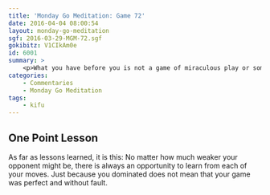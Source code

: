 ```yaml
---
title: 'Monday Go Meditation: Game 72'
date: 2016-04-04 08:00:54
layout: monday-go-meditation
sgf: 2016-03-29-MGM-72.sgf
gokibitz: V1CIkAm0e
id: 6001
summary: >
	<p>What you have before you is not a game of miraculous play or some game I'm particularly proud of. Instead, this is evidence of someone who has simply taken the first steps to playing once again.</p>
categories:
	- Commentaries
	- Monday Go Meditation
tags:
	- kifu
---
```


## One Point Lesson

As far as lessons learned, it is this: No matter how much weaker your opponent might be, there is always an opportunity to learn from each of your moves. Just because you dominated does not mean that your game was perfect and without fault.
